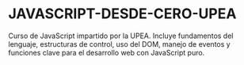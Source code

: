 # JAVASCRIPT-DESDE-CERO-UPEA
Curso de JavaScript impartido por la UPEA. Incluye fundamentos del lenguaje, estructuras de control, uso del DOM, manejo de eventos y funciones clave para el desarrollo web con JavaScript puro.
